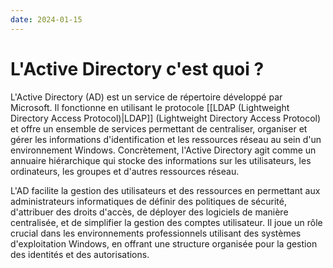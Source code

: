 ```yaml
---
date: 2024-01-15
---
```

# L'Active Directory c'est quoi ?
L'Active Directory (AD) est un service de répertoire développé par Microsoft. Il fonctionne en utilisant le protocole [[LDAP (Lightweight Directory Access Protocol)|LDAP]] (Lightweight Directory Access Protocol) et offre un ensemble de services permettant de centraliser, organiser et gérer les informations d'identification et les ressources réseau au sein d'un environnement Windows. Concrètement, l'Active Directory agit comme un annuaire hiérarchique qui stocke des informations sur les utilisateurs, les ordinateurs, les groupes et d'autres ressources réseau.

L'AD facilite la gestion des utilisateurs et des ressources en permettant aux administrateurs informatiques de définir des politiques de sécurité, d'attribuer des droits d'accès, de déployer des logiciels de manière centralisée, et de simplifier la gestion des comptes utilisateur. Il joue un rôle crucial dans les environnements professionnels utilisant des systèmes d'exploitation Windows, en offrant une structure organisée pour la gestion des identités et des autorisations.
